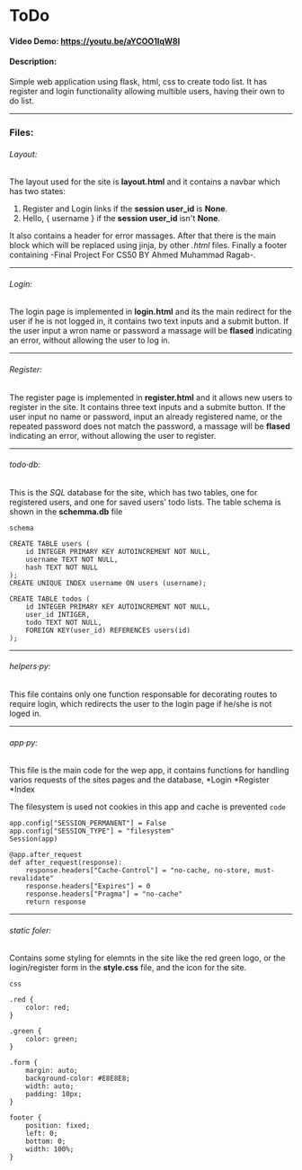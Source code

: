 # ToDo
#### Video Demo:  <https://youtu.be/aYCOO1lqW8I>
#### Description:
Simple web application using flask, html, css to create todo list.
It has register and login functionality allowing multible users, having their own to do list.

---

### Files:
###### Layout:
The layout used for the site is **layout.html** and it contains a navbar which has two states:
1. Register and Login links if the **session user_id** is **None**.
2. Hello, { username } if the **session user_id** isn't **None**.

It also contains a header for error massages.
After that there is the main block which will be replaced using jinja, by other *.html* files.
Finally a footer containing -Final Project For CS50 BY Ahmed Muhammad Ragab-.

---

###### Login:
The login page is implemented in **login.html** and its the main redirect for the user if he is not logged in,
it contains two text inputs and a submit button.
If the user input a wron name or password a massage will be **flased** indicating an error, without allowing the user to log in.

---

###### Register:
The register page is implemented in **register.html** and it allows new users to register in the site.
It contains three text inputs and a submite button.
If the user input no name or password, input an already registered name, or the repeated password does not match the password,
a massage will be **flased** indicating an error, without allowing the user to register.

---

###### todo·db:
This is the *SQL* database for the site, which has two tables, one for registered users, and one for saved users' todo lists.
The table schema is shown in the **schemma.db** file

`schema`

    CREATE TABLE users (
        id INTEGER PRIMARY KEY AUTOINCREMENT NOT NULL,
        username TEXT NOT NULL,
        hash TEXT NOT NULL
    );
    CREATE UNIQUE INDEX username ON users (username);

    CREATE TABLE todos (
        id INTEGER PRIMARY KEY AUTOINCREMENT NOT NULL,
        user_id INTIGER,
        todo TEXT NOT NULL,
        FOREIGN KEY(user_id) REFERENCES users(id)
    );
---

###### helpers·py:
This file contains only one function responsable for decorating routes to require login,
which redirects the user to the login page if he/she is not loged in.

---

###### app·py:
This file is the main code for the wep app, it contains functions for handling varios requests of the sites pages and the database,
*Login
*Register
*Index

The filesystem is used not cookies in this app and cache is prevented
`code`

    app.config["SESSION_PERMANENT"] = False
    app.config["SESSION_TYPE"] = "filesystem"
    Session(app)

    @app.after_request
    def after_request(response):
        response.headers["Cache-Control"] = "no-cache, no-store, must-revalidate"
        response.headers["Expires"] = 0
        response.headers["Pragma"] = "no-cache"
        return response

---

###### *static* foler:
Contains some styling for elemnts in the site like the red green logo, or the login/register form in the **style.css** file,
and the icon for the site.

`css`

    .red {
        color: red;
    }

    .green {
        color: green;
    }

    .form {
        margin: auto;
        background-color: #E8E8E8;
        width: auto;
        padding: 10px;
    }

    footer {
        position: fixed;
        left: 0;
        bottom: 0;
        width: 100%;
    }
